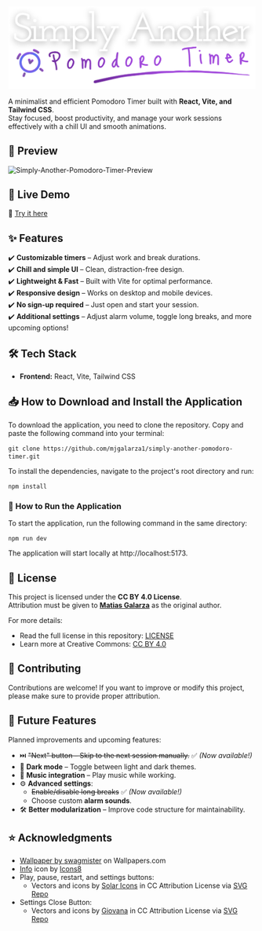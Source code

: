 <p align="center">
  <img src="src/assets/imgs/simply-another-pomodoro-timer-logo.svg" alt="Simply Another Pomodoro Timer Logo">
</p>

A minimalist and efficient Pomodoro Timer built with **React, Vite, and Tailwind CSS**.  
Stay focused, boost productivity, and manage your work sessions effectively with a chill UI and smooth animations.

## 📸 Preview
<img src="https://i.ibb.co/LzL69bRc/Simply-Another-Pomodoro-Timer-Preview.gif" alt="Simply-Another-Pomodoro-Timer-Preview" border="0">

## 🚀 Live Demo
🔗 [Try it here](https://simplyanotherpomodorotimer.netlify.app)

## ✨ Features
✔️ **Customizable timers** – Adjust work and break durations.  
✔️ **Chill and simple UI** – Clean, distraction-free design.  
✔️ **Lightweight & Fast** – Built with Vite for optimal performance.  
✔️ **Responsive design** – Works on desktop and mobile devices.  
✔️ **No sign-up required** – Just open and start your session.  
✔️ **Additional settings** – Adjust alarm volume, toggle long breaks, and more upcoming options!

## 🛠️ Tech Stack
- **Frontend:** React, Vite, Tailwind CSS

## 📥 How to Download and Install the Application
To download the application, you need to clone the repository. Copy and paste the following command into your terminal:  
```
git clone https://github.com/mjgalarza1/simply-another-pomodoro-timer.git
```
To install the dependencies, navigate to the project's root directory and run:
```
npm install
```
### 🚀 How to Run the Application
To start the application, run the following command in the same directory:
```
npm run dev
```
The application will start locally at http://localhost:5173.

## 📜 License
This project is licensed under the **CC BY 4.0 License**.  
Attribution must be given to **[Matias Galarza](https://github.com/mjgalarza1)** as the original author.

For more details:
- Read the full license in this repository: [LICENSE](https://github.com/mjgalarza1/simply-another-pomodoro-timer/blob/main/LICENSE)
- Learn more at Creative Commons: [CC BY 4.0](https://creativecommons.org/licenses/by/4.0/)

## 🙌 Contributing
Contributions are welcome! If you want to improve or modify this project, please make sure to provide proper attribution.

## 🔮 Future Features
Planned improvements and upcoming features:
 
- ⏭️ ~~"Next" button – Skip to the next session manually.~~ ✅ *(Now available!)*
- 🌙 **Dark mode** – Toggle between light and dark themes.
- 🎵 **Music integration** – Play music while working.
- ⚙️ **Advanced settings**:
  - ~~Enable/disable long breaks~~ ✅ *(Now available!)*
  - Choose custom **alarm sounds**.
- 🛠️ **Better modularization** – Improve code structure for maintainability.


## ⭐ Acknowledgments  
- [Wallpaper by swagmister](https://wallpapers.com/wallpapers/pastel-watercolor-q4u3pgnrn42zo6zb.html) on Wallpapers.com
- [Info](https://icons8.com/icon/lr0VUxUGGB6L/info) icon by [Icons8](https://icons8.com)
- Play, pause, restart, and settings buttons:
  - Vectors and icons by [Solar Icons](https://www.figma.com/community/file/1166831539721848736) in CC Attribution License via [SVG Repo](https://www.svgrepo.com)
- Settings Close Button:
  - Vectors and icons by [Giovana](https://www.figma.com/@d12da0b9_b193_4) in CC Attribution License via [SVG Repo](https://www.svgrepo.com)
